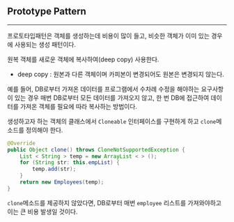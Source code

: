 ## Prototype Pattern

---
프로토타입패턴은 객체를 생성하는데 비용이 많이 들고, 비슷한 객체가 이미 있는 경우에 사용되는 생성 패턴이다.

원복 객체를 새로운 객체에 복사하여(deep copy) 사용한다.

- deep copy : 원본과 다른 객체이며 카피본이 변경되어도 원본은 변경되지 않는다.

예를 들어, DB로부터 가져온 데이터를 프로그램에서 수차례 수정을 해야하는 요구사항이 있는 경우 매번 DB로부터 모든 데이터를 가져오지 않고, 한 번 DB에 접근하여 데이터를 가져온 객체를 필요에 따라 복사하는 방법이다.


생성하고자 하는 객체의 클래스에서 `Cloneable` 인터페이스를 구현하게 하고 `clone`메소드를 정의해야 한다.

```java
@Override
public Object clone() throws CloneNotSupportedException {
    List < String > temp = new ArrayList < > ();
    for (String str: this.empList) {
        temp.add(str);
    }
    return new Employees(temp);
}
```

`clone`메소드를 제공하지 않았다면, DB로부터 매번 `employee` 리스트를 가져와야하고 이는 큰 비용 발생일 것이다.